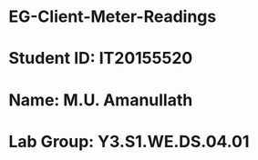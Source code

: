 # EG-Client-Meter-Readings

# Student ID: IT20155520
# Name: M.U. Amanullath
# Lab Group: Y3.S1.WE.DS.04.01
